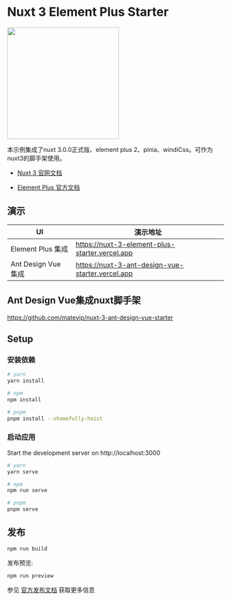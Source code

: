 # Nuxt 3 Element Plus Starter

<img src="https://cdn.mate.vip/matecloud.svg" width="260"  div align=center >

本示例集成了nuxt 3.0.0正式版、element plus 2、pinia、windiCss。可作为nuxt3的脚手架使用。

- [Nuxt 3 官网文档](https://nuxt.com/docs/getting-started/introduction) 

- [Element Plus 官方文档](https://element-plus.org/)

## 演示
UI | 演示地址
---|---
Element Plus 集成 | https://nuxt-3-element-plus-starter.vercel.app
Ant Design Vue 集成 | https://nuxt-3-ant-design-vue-starter.vercel.app

## Ant Design Vue集成nuxt脚手架

https://github.com/matevip/nuxt-3-ant-design-vue-starter

## Setup

### 安装依赖

```bash
# yarn
yarn install

# npm
npm install

# pnpm
pnpm install --shamefully-hoist
```

### 启动应用

Start the development server on http://localhost:3000

```bash
# yarn 
yarn serve

# npm 
npm run serve

# pnpm 
pnpm serve
```

## 发布

```bash
npm run build
```

发布预览:

```bash
npm run preview
```

参见 [官方发布文档](https://nuxt.com/docs/getting-started/deployment) 获取更多信息

